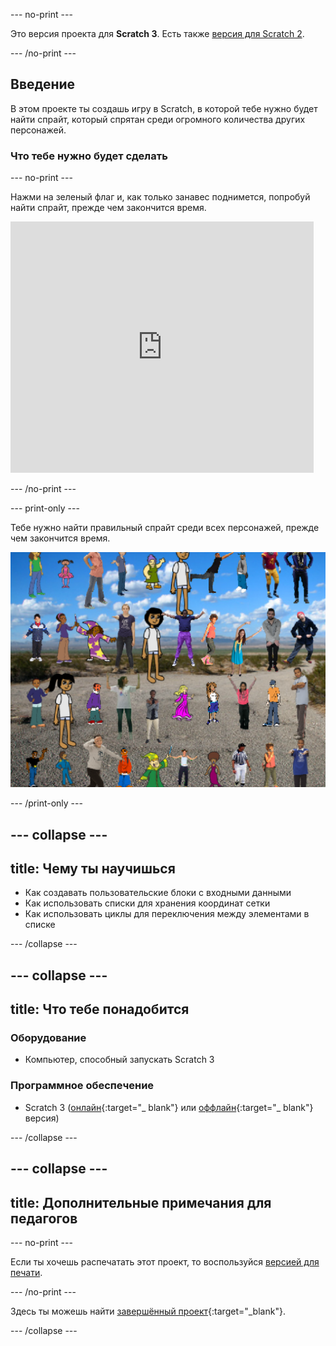 \--- no-print \---

Это версия проекта для **Scratch 3**. Есть также [версия для Scratch 2](https://projects.raspberrypi.org/en/projects/lineup-scratch2).

\--- /no-print \---

## Введение

В этом проекте ты создашь игру в Scratch, в которой тебе нужно будет найти спрайт, который спрятан среди огромного количества других персонажей.

### Что тебе нужно будет сделать

\--- no-print \---

Нажми на зеленый флаг и, как только занавес поднимется, попробуй найти спрайт, прежде чем закончится время.

<div class="scratch-preview">
  <iframe allowtransparency="true" width="485" height="402" src="https://scratch.mit.edu/projects/embed/259020474/?autostart=false" frameborder="0" scrolling="no"></iframe>
</div>

\--- /no-print \---

\--- print-only \---

Тебе нужно найти правильный спрайт среди всех персонажей, прежде чем закончится время.

![пример](images/showcase.png)

\--- /print-only \---

## \--- collapse \---

## title: Чему ты научишься

+ Как создавать пользовательские блоки с входными данными
+ Как использовать списки для хранения координат сетки
+ Как использовать циклы для переключения между элементами в списке

\--- /collapse \---

## \--- collapse \---

## title: Что тебе понадобится

### Оборудование

+ Компьютер, способный запускать Scratch 3

### Программное обеспечение

+ Scratch 3 ([онлайн](http://rpf.io/scratchon){:target="_ blank"} или [оффлайн](http://rpf.io/scratchoff){:target="_ blank"} версия)

\--- /collapse \---

## \--- collapse \---

## title: Дополнительные примечания для педагогов

\--- no-print \---

Если ты хочешь распечатать этот проект, то воспользуйся [версией для печати](https://projects.raspberrypi.org/en/projects/lineup/print).

\--- /no-print \---

Здесь ты можешь найти [завершённый проект](http://rpf.io/p/en/lineup-get){:target="_blank"}.

\--- /collapse \---